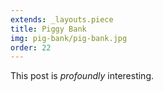 ```yaml
---
extends: _layouts.piece
title: Piggy Bank
img: pig-bank/pig-bank.jpg
order: 22
---
```


This post is *profoundly* interesting.
